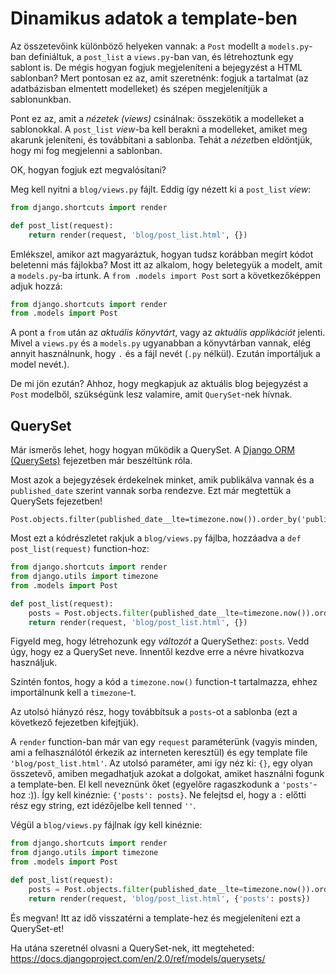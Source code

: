 # Dinamikus adatok a template-ben

Az összetevőink különböző helyeken vannak: a `Post` modellt a `models.py`-ban definiáltuk, a `post_list` a `views.py`-ban van, és létrehoztunk egy sablont is. De mégis hogyan fogjuk megjeleníteni a bejegyzést a HTML sablonban? Mert pontosan ez az, amit szeretnénk: fogjuk a tartalmat (az adatbázisban elmentett modelleket) és szépen megjelenítjük a sablonunkban.

Pont ez az, amit a *nézetek (views)* csinálnak: összekötik a modelleket a sablonokkal. A `post_list` *view*-ba kell berakni a modelleket, amiket meg akarunk jeleníteni, és továbbítani a sablonba. Tehát a *nézet*ben eldöntjük, hogy mi fog megjelenni a sablonban.

OK, hogyan fogjuk ezt megvalósítani?

Meg kell nyitni a `blog/views.py` fájlt. Eddig így nézett ki a `post_list` *view*:

```python
from django.shortcuts import render

def post_list(request):
    return render(request, 'blog/post_list.html', {})
```

Emlékszel, amikor azt magyaráztuk, hogyan tudsz korábban megírt kódot beletenni más fájlokba? Most itt az alkalom, hogy beletegyük a modelt, amit a `models.py`-ba írtunk. A `from .models import Post` sort a következőképpen adjuk hozzá:

```python
from django.shortcuts import render
from .models import Post
```

A pont a `from` után az *aktuális könyvtárt*, vagy az *aktuális applikációt* jelenti. Mivel a `views.py` és a `models.py` ugyanabban a könyvtárban vannak, elég annyit használnunk, hogy `.` és a fájl nevét (`.py` nélkül). Ezután importáljuk a model nevét.).

De mi jön ezután? Ahhoz, hogy megkapjuk az aktuális blog bejegyzést a `Post` modelből, szükségünk lesz valamire, amit `QuerySet`-nek hívnak.

## QuerySet

Már ismerős lehet, hogy hogyan működik a QuerySet. A [Django ORM (QuerySets)][1] fejezetben már beszéltünk róla.

 [1]: ../django_orm/README.md

Most azok a bejegyzések érdekelnek minket, amik publikálva vannak és a `published_date` szerint vannak sorba rendezve. Ezt már megtettük a QuerySets fejezetben!

    Post.objects.filter(published_date__lte=timezone.now()).order_by('published_date')
    

Most ezt a kódrészletet rakjuk a `blog/views.py` fájlba, hozzáadva a `def post_list(request)` function-hoz:

```python
from django.shortcuts import render
from django.utils import timezone
from .models import Post

def post_list(request):
    posts = Post.objects.filter(published_date__lte=timezone.now()).order_by('published_date')
    return render(request, 'blog/post_list.html', {})
```

Figyeld meg, hogy létrehozunk egy *változót* a QuerySethez: `posts`. Vedd úgy, hogy ez a QuerySet neve. Innentől kezdve erre a névre hivatkozva használjuk.

Szintén fontos, hogy a kód a `timezone.now()` function-t tartalmazza, ehhez importálnunk kell a `timezone`-t.

Az utolsó hiányzó rész, hogy továbbítsuk a `posts`-ot a sablonba (ezt a következő fejezetben kifejtjük).

A `render` function-ban már van egy `request` paraméterünk (vagyis minden, ami a felhasználótól érkezik az interneten keresztül) és egy template file `'blog/post_list.html'`. Az utolsó paraméter, ami így néz ki: `{}`, egy olyan összetevő, amiben megadhatjuk azokat a dolgokat, amiket használni fogunk a template-ben. El kell neveznünk őket (egyelőre ragaszkodunk a `'posts'`-hoz :)). Így kell kinéznie: `{'posts': posts}`. Ne felejtsd el, hogy a `:` előtti rész egy string, ezt idézőjelbe kell tenned `''`.

Végül a `blog/views.py` fájlnak így kell kinéznie:

```python
from django.shortcuts import render
from django.utils import timezone
from .models import Post

def post_list(request):
    posts = Post.objects.filter(published_date__lte=timezone.now()).order_by('published_date')
    return render(request, 'blog/post_list.html', {'posts': posts})
```

És megvan! Itt az idő visszatérni a template-hez és megjeleníteni ezt a QuerySet-et!

Ha utána szeretnél olvasni a QuerySet-nek, itt megteheted: https://docs.djangoproject.com/en/2.0/ref/models/querysets/